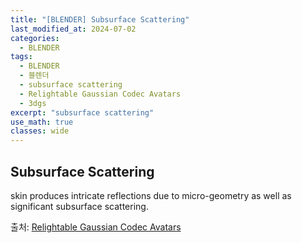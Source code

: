 ```yaml
---
title: "[BLENDER] Subsurface Scattering"
last_modified_at: 2024-07-02
categories:
  - BLENDER
tags:
  - BLENDER
  - 블렌더
  - subsurface scattering
  - Relightable Gaussian Codec Avatars
  - 3dgs
excerpt: "subsurface scattering"
use_math: true
classes: wide
---
```


## Subsurface Scattering

skin produces intricate reflections due to micro-geometry as well as significant subsurface scattering.

출처: [Relightable Gaussian Codec Avatars](https://arxiv.org/abs/2312.03704)
